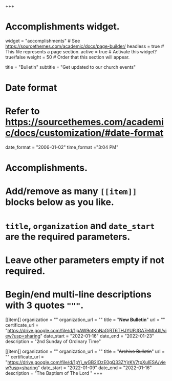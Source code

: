+++
# Accomplishments widget.
widget = "accomplishments"  # See https://sourcethemes.com/academic/docs/page-builder/
headless = true  # This file represents a page section.
active = true  # Activate this widget? true/false
weight = 50  # Order that this section will appear.

title = "Bulletin"
subtitle = "Get updated to our church events"

# Date format
#   Refer to https://sourcethemes.com/academic/docs/customization/#date-format
date_format = "2006-01-02"
time_format ="3:04 PM"

# Accomplishments.
#   Add/remove as many `[[item]]` blocks below as you like.
#   `title`, `organization` and `date_start` are the required parameters.
#   Leave other parameters empty if not required.
#   Begin/end multi-line descriptions with 3 quotes `"""`.

[[item]]
  organization = ""
  organization_url = ""
  title = "**New Bulletin**"
  url = ""
  certificate_url = "https://drive.google.com/file/d/1jpAW9otKnNaGjRT6THJYUPJGA7eMbUll/view?usp=sharing"
  date_start = "2022-01-16"
  date_end = "2022-01-23"
  description = "2nd Sunday of Ordinary Time"

[[item]]
  organization = ""
  organization_url = ""
  title = "~~Archive Bulletin~~"
  url = ""
  certificate_url = "https://drive.google.com/file/d/1pYj_wGB2lOzE0gQ33ZYjrKV7tpXuIESA/view?usp=sharing"
  date_start = "2022-01-09"
  date_end = "2022-01-16"
  description = "The Baptism of The Lord "
+++
